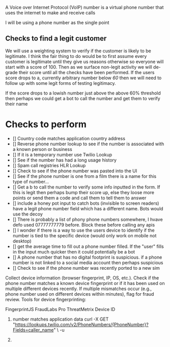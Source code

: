 A Voice over Internet Protocol (VoIP) number is a virtual phone number that uses the internet to make and receive calls

I will be using a phone number as the single point

## Checks to find a legit customer

We will use a weighting system to verify if the customer is likely to be legitimate. I think the fair thing to do would be to first assume every customer is legitimate until they give us reasons otherwise so everyone will start with a score of 100. Then as we surface non-legit activity we will de-grade their score until all the checks have been performed. If the users score drops to a, currently arbitrary number below _60_ then we will need to follow up with some legit forms of testing legitimacy.

If the score drops to a lowish number just above the above 60% threshold then perhaps we could get a bot to call the number and get them to verify their name

# Checks to perform

- [] Country code matches application country address
- [] Reverse phone number lookup to see if the number is associated with a known person or business
- [] If it is a temporary number use Twilio Lookup
- [] See if the number has had a long usage history
- [] Spam call registries HLR Lookup
- [] Check to see if the phone number was pasted into the UI
- [] See if the phone number is one from a film there is a name for this type of number...
- [] Get a b to call the number to verify some info inputted in the form. If this is legit then perhaps bump their score up, else they loose more points or send them a code and call them to tell them to answer
- [] include a honey pot input to catch bots (invisible to screen readers) have a legit phone number field which has a different name. Bots would use the decoy
- [] There is probably a list of phony phone numbers somewhere, I hvave defo used 07777777779 before. Block these before calling any apis
- [] I wonder if there is a way to use the users device to identify if the number is tied to the specific device (would only work on mobile not desktop)
- [] get the average time to fill out a phone number filled. If the "user" fills in the input much quicker then it could potentially be a bot
- [] A phone number that has no digital footprint is suspicious. if a phone number is not linked to a social media account then perhaps suspicious
- [] Check to see if the phone number was recently ported to a new sim

Collect device information (browser fingerprint, IP, OS, etc.).
Check if the phone number matches a known device fingerprint or if it has been used on multiple different devices recently.
If multiple mismatches occur (e.g., phone number used on different devices within minutes), flag for fraud review.
Tools for device fingerprinting:

FingerprintJS
FraudLabs Pro
ThreatMetrix Device ID

1. number matches application data
   curl -X GET "https://lookups.twilio.com/v2/PhoneNumbers/{PhoneNumber}?Fields=caller_name" \ -u

2.
